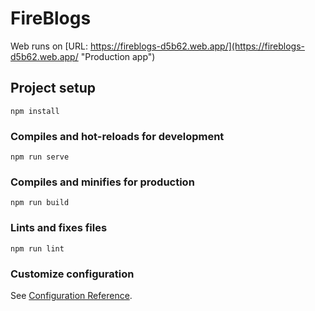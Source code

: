 # FireBlogs

Web runs on [URL: https://fireblogs-d5b62.web.app/](https://fireblogs-d5b62.web.app/ "Production app")

## Project setup
```
npm install
```

### Compiles and hot-reloads for development
```
npm run serve
```

### Compiles and minifies for production
```
npm run build
```

### Lints and fixes files
```
npm run lint
```

### Customize configuration
See [Configuration Reference](https://cli.vuejs.org/config/).
